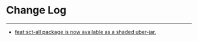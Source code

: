 # Change Log
---

- [feat:sct-all package is now available as a shaded uber-jar.](https://github.com/Tencent/spring-cloud-tencent/pull/1016)